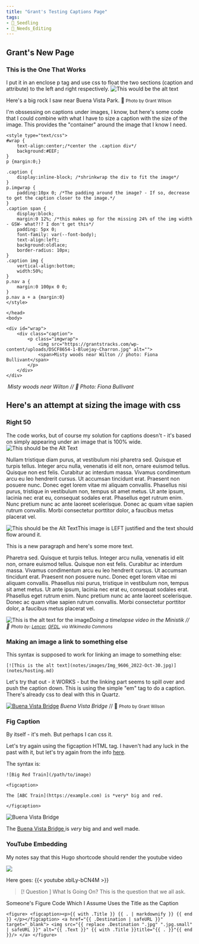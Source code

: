 ```yaml
---
title: "Grant's Testing Captions Page"
tags: 
- 🌱_Seedling
- 🧹_Needs_Editing
---
```

## Grant's New Page

### This is the One That Works
I put it in an enclose p tag and use css to float the two sections (caption and attribute) to the left and right respectively.
![This would be the alt text](notes/images/IMG_0720.jpg)
<p class="captionbox"> <span class="alignleft">Here's a big rock I saw near Buena Vista Park. </span> <span class="alignright">📸 <small>Photo by Grant Wilson</small></span> </p><p style="clear: both;"></p>
I'm obssessing on captions under images, I know, but here's some code that I could combine with what I have to size a caption with the size of the image. This provides the "container" around the image that I know I need.

```
<style type="text/css">
#wrap {
    text-align:center;/*center the .caption div*/
    background:#EEF;
}
p {margin:0;}

.caption {
    display:inline-block; /*shrinkwrap the div to fit the image*/
}
p.imgwrap {
    padding:10px 0; /*The padding around the image? - If so, decrease to get the caption closer to the image.*/
}
.caption span {
    display:block;
    margin:0 12%; /*this makes up for the missing 24% of the img width - GSW- what?!? I don't get this*/
    padding: 5px 0;
    font-family: var(--font-body);
    text-align:left;
    background:oldlace;
    border-radius: 10px;
}
.caption img {
    vertical-align:bottom;
    width:50%;
}
p.nav a {
    margin:0 100px 0 0;
}
p.nav a + a {margin:0}
</style>

</head>
<body>

<div id="wrap">
    <div class="caption">
        <p class="imgwrap">
            <img src="https://grantstracks.com/wp-content/uploads/DSCF8654-1-Bluejay-Charron.jpg" alt="">
            <span>Misty woods near Wilton // photo: Fiona Bullivant</span>
        </p>
    </div>
</div>
```

<div id="wrap">
    <div class="caption">
        <p class="imgwrap">
            <img src="https://grantstracks.com/wp-content/uploads/DSCF8654-1-Bluejay-Charron.jpg" alt="">
          <span><em>Misty woods near Wilton // 📸 Photo: Fiona Bullivant</em></span>
        </p>
    </div>
</div>



## Here's an attempt at sizing the image with css

### Right 50
The code works, but of course my solution for captions doesn't - it's based on simply appearing under an image that is 100% wide.
![This should be the Alt Text](notes/images/IMG_0709.jpeg#right50 "This should be the title text")

Nullam tristique diam purus, at vestibulum nisi pharetra sed. Quisque et turpis tellus. Integer arcu nulla, venenatis id elit non, ornare euismod tellus. Quisque non est felis. Curabitur ac interdum massa. Vivamus condimentum arcu eu leo hendrerit cursus. Ut accumsan tincidunt erat. Praesent non posuere nunc. Donec eget lorem vitae mi aliquam convallis. Phasellus nisi purus, tristique in vestibulum non, tempus sit amet metus. Ut ante ipsum, lacinia nec erat eu, consequat sodales erat. Phasellus eget rutrum enim. Nunc pretium nunc ac ante laoreet scelerisque. Donec ac quam vitae sapien rutrum convallis. Morbi consectetur porttitor dolor, a faucibus metus placerat vel.


![This should be the Alt Text](notes/images/IMG_0709.jpeg#left50 "This should be the title text")This image is LEFT justified and the text should flow around it. 

This is a new paragraph and here's some more text.

Pharetra sed. Quisque et turpis tellus. Integer arcu nulla, venenatis id elit non, ornare euismod tellus. Quisque non est felis. Curabitur ac interdum massa. Vivamus condimentum arcu eu leo hendrerit cursus. Ut accumsan tincidunt erat. Praesent non posuere nunc. Donec eget lorem vitae mi aliquam convallis. Phasellus nisi purus, tristique in vestibulum non, tempus sit amet metus. Ut ante ipsum, lacinia nec erat eu, consequat sodales erat. Phasellus eget rutrum enim. Nunc pretium nunc ac ante laoreet scelerisque. Donec ac quam vitae sapien rutrum convallis. Morbi consectetur porttitor dolor, a faucibus metus placerat vel.



![This is the alt text for the image](notes/images/IMG_0720.jpg "This is a cool rock I saw during yesterday's stroll near Buena Vista Park in Edmonton")*Doing a timelapse video in the Ministik // 📸 <small>Photo by: <a href="https://commons.wikimedia.org/wiki/File:Shikoku-Pilgerweg_Karte.png">Lencer</a>, <a href="http://www.gnu.org/copyleft/fdl.html">GFDL</a>, via Wikimedia Commons</small>*


### Making an image a link to something else
This syntax is supposed to work for linking an image to something else:

```
[![This is the alt text](notes/images/Img_9606_2022-Oct-30.jpg)](notes/hosting.md)
```

Let's try that out - it WORKS - but the linking part seems to spill over and push the caption down.
This is using the simple "em" tag to do a caption. There's already css to deal with this in Quartz.

[![Buena Vista Bridge](notes/images/IMG_0709.jpeg)](https://google.ca)
*Buena Vista Bridge* // 📸 <small>Photo by Grant Wilson</small>


### Fig Caption 
By itself - it's meh. But perhaps I can css it.

Let's try again using the figcaption HTML tag. I haven't had any luck in the past with it, but let's try again from the info [here](https://thesynack.com/posts/markdown-captions/).

The syntax is:

```
![Big Red Train](/path/to/image)

<figcaption>

The [ABC Train](https://example.com) is *very* big and red.

</figcaption>
```

![Buena Vista Bridge](notes/images/IMG_0709.jpeg)
<figcaption>

The [Buena Vista Bridge ](https://google.ca) is *very* big and and well made.

</figcaption>


### YouTube Embedding
My notes say that this Hugo shortcode should render the youtube video

![](notes/images/Shortcodes___Hugo.png)

Here goes:
{{< youtube xbILy-bCN4M >}}



> [! Question ] What Is Going On?
> This is the question that we all ask.


Someone's Figure Code Which I Assume Uses the Title as the Caption
```
<figure> <figcaption><p>{{ with .Title }} {{ . | markdownify }} {{ end }} </p></figcaption> <a href="{{ .Destination | safeURL }}" target="_blank"> <img src="{{ replace .Destination ".jpg" ".jpg.small" | safeURL }}" alt="{{ .Text }}" {{ with .Title }}title="{{ . }}"{{ end }}/> </a> </figure>
```